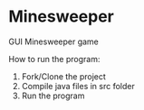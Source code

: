 # Minesweeper
GUI Minesweeper game

How to run the program:
1. Fork/Clone the project
2. Compile java files in src folder
3. Run the program
